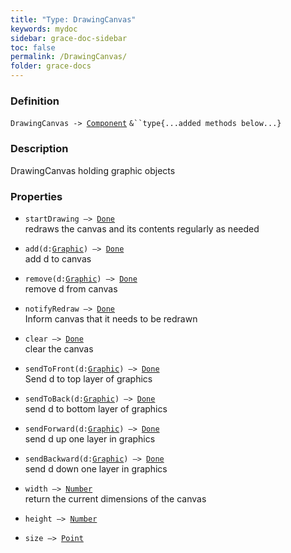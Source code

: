 ```yaml
---
title: "Type: DrawingCanvas"
keywords: mydoc
sidebar: grace-doc-sidebar
toc: false
permalink: /DrawingCanvas/
folder: grace-docs
---
```


### Definition
`DrawingCanvas -> `[`Component`](/grace-documentation/Component) `&``type{...added methods below...}`

### Description
DrawingCanvas holding graphic objects

### Properties
- `startDrawing —> `[`Done`]({{site.baseurl}}/404)  
redraws the canvas and its contents regularly as needed
  
- `add(d:`[`Graphic`](/grace-documentation/Graphic)`) —> `[`Done`]({{site.baseurl}}/404)  
add d to canvas
  
- `remove(d:`[`Graphic`](/grace-documentation/Graphic)`) —> `[`Done`]({{site.baseurl}}/404)  
remove d from canvas
  
- `notifyRedraw —> `[`Done`]({{site.baseurl}}/404)  
Inform canvas that it needs to be redrawn
  
- `clear —> `[`Done`]({{site.baseurl}}/404)  
clear the canvas
  
- `sendToFront(d:`[`Graphic`](/grace-documentation/Graphic)`) —> `[`Done`]({{site.baseurl}}/404)  
Send d to top layer of graphics
  
- `sendToBack(d:`[`Graphic`](/grace-documentation/Graphic)`) —> `[`Done`]({{site.baseurl}}/404)  
send d to bottom layer of graphics
  
- `sendForward(d:`[`Graphic`](/grace-documentation/Graphic)`) —> `[`Done`]({{site.baseurl}}/404)  
send d up one layer in graphics
  
- `sendBackward(d:`[`Graphic`](/grace-documentation/Graphic)`) —> `[`Done`]({{site.baseurl}}/404)  
send d down one layer in graphics
  
- `width —> `[`Number`]({{site.baseurl}}/404)  
return the current dimensions of the canvas
  
- `height —> `[`Number`]({{site.baseurl}}/404)  
  
- `size —> `[`Point`]({{site.baseurl}}/404)  
  
